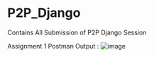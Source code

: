 # P2P_Django
Contains All Submission of P2P Django Session

Assignment 1 
Postman Output :
![image](https://user-images.githubusercontent.com/64744084/115998610-a77d8300-a605-11eb-94e0-5294e5b51b7a.png)


